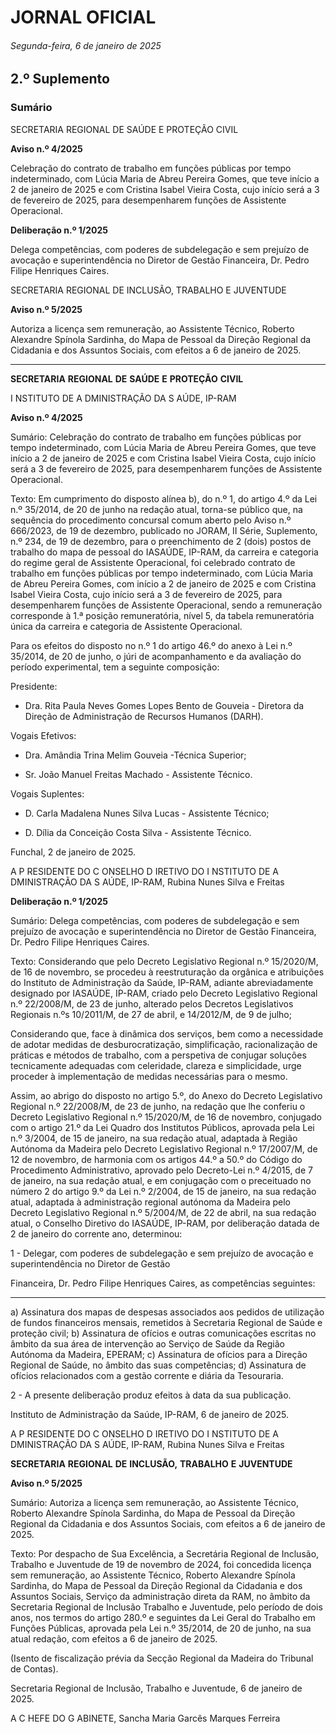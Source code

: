 # JORNAL OFICIAL

###### Segunda-feira, 6 de janeiro de 2025

## **2.º Suplemento**

### **Sumário**

SECRETARIA REGIONAL DE SAÚDE E PROTEÇÃO CIVIL

**Aviso n.º 4/2025**

Celebração do contrato de trabalho em funções públicas por tempo indeterminado,
com Lúcia Maria de Abreu Pereira Gomes, que teve início a 2 de janeiro de 2025 e
com Cristina Isabel Vieira Costa, cujo início será a 3 de fevereiro de 2025, para
desempenharem funções de Assistente Operacional.

**Deliberação n.º 1/2025**

Delega competências, com poderes de subdelegação e sem prejuízo de avocação e
superintendência no Diretor de Gestão Financeira, Dr. Pedro Filipe Henriques
Caires.

SECRETARIA REGIONAL DE INCLUSÃO, TRABALHO E JUVENTUDE

**Aviso n.º 5/2025**

Autoriza a licença sem remuneração, ao Assistente Técnico, Roberto Alexandre
Spínola Sardinha, do Mapa de Pessoal da Direção Regional da Cidadania e dos
Assuntos Sociais, com efeitos a 6 de janeiro de 2025.




---

**SECRETARIA** **REGIONAL** **DE** **SAÚDE** **E** **PROTEÇÃO** **CIVIL**


I NSTITUTO DE A DMINISTRAÇÃO DA S AÚDE, IP-RAM


**Aviso n.º 4/2025**


Sumário:
Celebração do contrato de trabalho em funções públicas por tempo indeterminado, com Lúcia Maria de Abreu Pereira Gomes, que teve
início a 2 de janeiro de 2025 e com Cristina Isabel Vieira Costa, cujo início será a 3 de fevereiro de 2025, para desempenharem funções
de Assistente Operacional.

Texto:
Em cumprimento do disposto alínea b), do n.º 1, do artigo 4.º da Lei n.º 35/2014, de 20 de junho na redação atual, torna-se
público que, na sequência do procedimento concursal comum aberto pelo Aviso n.º 666/2023, de 19 de dezembro, publicado
no JORAM, II Série, Suplemento, n.º 234, de 19 de dezembro, para o preenchimento de 2 (dois) postos de trabalho do mapa
de pessoal do IASAÚDE, IP-RAM, da carreira e categoria do regime geral de Assistente Operacional, foi celebrado contrato
de trabalho em funções públicas por tempo indeterminado, com Lúcia Maria de Abreu Pereira Gomes, com início a 2 de
janeiro de 2025 e com Cristina Isabel Vieira Costa, cujo início será a 3 de fevereiro de 2025, para desempenharem funções de
Assistente Operacional, sendo a remuneração corresponde à 1.ª posição remuneratória, nível 5, da tabela remuneratória única
da carreira e categoria de Assistente Operacional.

Para os efeitos do disposto no n.º 1 do artigo 46.º do anexo à Lei n.º 35/2014, de 20 de junho, o júri de acompanhamento e
da avaliação do período experimental, tem a seguinte composição:


Presidente:

   - Dra. Rita Paula Neves Gomes Lopes Bento de Gouveia - Diretora da Direção de Administração de Recursos
Humanos (DARH).

Vogais Efetivos:

   - Dra. Amândia Trina Melim Gouveia -Técnica Superior;

   - Sr. João Manuel Freitas Machado - Assistente Técnico.

Vogais Suplentes:

   - D. Carla Madalena Nunes Silva Lucas - Assistente Técnico;

   - D. Dília da Conceição Costa Silva - Assistente Técnico.

Funchal, 2 de janeiro de 2025.

A P RESIDENTE DO C ONSELHO D IRETIVO DO I NSTITUTO DE A DMINISTRAÇÃO DA S AÚDE, IP-RAM, Rubina Nunes Silva e
Freitas


**Deliberação n.º 1/2025**


Sumário:
Delega competências, com poderes de subdelegação e sem prejuízo de avocação e superintendência no Diretor de Gestão Financeira, Dr.
Pedro Filipe Henriques Caires.

Texto:
Considerando que pelo Decreto Legislativo Regional n.º 15/2020/M, de 16 de novembro, se procedeu à reestruturação da
orgânica e atribuições do Instituto de Administração da Saúde, IP-RAM, adiante abreviadamente designado por IASAÚDE,
IP-RAM, criado pelo Decreto Legislativo Regional n.º 22/2008/M, de 23 de junho, alterado pelos Decretos Legislativos
Regionais n.ºs 10/2011/M, de 27 de abril, e 14/2012/M, de 9 de julho;

Considerando que, face à dinâmica dos serviços, bem como a necessidade de adotar medidas de desburocratização,
simplificação, racionalização de práticas e métodos de trabalho, com a perspetiva de conjugar soluções tecnicamente
adequadas com celeridade, clareza e simplicidade, urge proceder à implementação de medidas necessárias para o mesmo.

Assim, ao abrigo do disposto no artigo 5.º, do Anexo do Decreto Legislativo Regional n.º 22/2008/M, de 23 de junho, na
redação que lhe conferiu o Decreto Legislativo Regional n.º 15/2020/M, de 16 de novembro, conjugado com o artigo 21.º da
Lei Quadro dos Institutos Públicos, aprovada pela Lei n.º 3/2004, de 15 de janeiro, na sua redação atual, adaptada à Região
Autónoma da Madeira pelo Decreto Legislativo Regional n.º 17/2007/M, de 12 de novembro, de harmonia com os artigos 44.º
a 50.º do Código do Procedimento Administrativo, aprovado pelo Decreto-Lei n.º 4/2015, de 7 de janeiro, na sua redação
atual, e em conjugação com o preceituado no número 2 do artigo 9.º da Lei n.º 2/2004, de 15 de janeiro, na sua redação atual,
adaptada à administração regional autónoma da Madeira pelo Decreto Legislativo Regional n.º 5/2004/M, de 22 de abril, na
sua redação atual, o Conselho Diretivo do IASAÚDE, IP-RAM, por deliberação datada de 2 de janeiro do corrente ano,
determinou:


1 - Delegar, com poderes de subdelegação e sem prejuízo de avocação e superintendência no Diretor de Gestão

Financeira, Dr. Pedro Filipe Henriques Caires, as competências seguintes:




---

a) Assinatura dos mapas de despesas associados aos pedidos de utilização de fundos financeiros mensais, remetidos
à Secretaria Regional de Saúde e proteção civil;
b) Assinatura de ofícios e outras comunicações escritas no âmbito da sua área de intervenção ao Serviço de Saúde
da Região Autónoma da Madeira, EPERAM;
c) Assinatura de ofícios para a Direção Regional de Saúde, no âmbito das suas competências;
d) Assinatura de ofícios relacionados com a gestão corrente e diária da Tesouraria.

2 - A presente deliberação produz efeitos à data da sua publicação.

Instituto de Administração da Saúde, IP-RAM, 6 de janeiro de 2025.

A P RESIDENTE DO C ONSELHO D IRETIVO DO I NSTITUTO DE A DMINISTRAÇÃO DA S AÚDE, IP-RAM, Rubina Nunes Silva e
Freitas


**SECRETARIA** **REGIONAL** **DE** **INCLUSÃO,** **TRABALHO** **E** **JUVENTUDE**


**Aviso n.º 5/2025**


Sumário:
Autoriza a licença sem remuneração, ao Assistente Técnico, Roberto Alexandre Spínola Sardinha, do Mapa de Pessoal da Direção
Regional da Cidadania e dos Assuntos Sociais, com efeitos a 6 de janeiro de 2025.

Texto:
Por despacho de Sua Excelência, a Secretária Regional de Inclusão, Trabalho e Juventude de 19 de novembro de 2024, foi
concedida licença sem remuneração, ao Assistente Técnico, Roberto Alexandre Spínola Sardinha, do Mapa de Pessoal da
Direção Regional da Cidadania e dos Assuntos Sociais, Serviço da administração direta da RAM, no âmbito da Secretaria
Regional de Inclusão Trabalho e Juventude, pelo período de dois anos, nos termos do artigo 280.º e seguintes da Lei Geral do
Trabalho em Funções Públicas, aprovada pela Lei n.º 35/2014, de 20 de junho, na sua atual redação, com efeitos a 6 de janeiro
de 2025.


(Isento de fiscalização prévia da Secção Regional da Madeira do Tribunal de Contas).

Secretaria Regional de Inclusão, Trabalho e Juventude, 6 de janeiro de 2025.

A C HEFE DO G ABINETE, Sancha Maria Garcês Marques Ferreira

